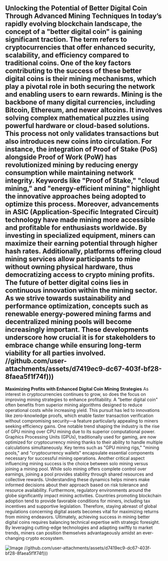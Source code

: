 **Unlocking the Potential of Better Digital Coin Through Advanced Mining Techniques**
In today’s rapidly evolving blockchain landscape, the concept of a "better digital coin" is gaining significant traction. The term refers to cryptocurrencies that offer enhanced security, scalability, and efficiency compared to traditional coins. One of the key factors contributing to the success of these better digital coins is their mining mechanisms, which play a pivotal role in both securing the network and enabling users to earn rewards.
Mining is the backbone of many digital currencies, including Bitcoin, Ethereum, and newer altcoins. It involves solving complex mathematical puzzles using powerful hardware or cloud-based solutions. This process not only validates transactions but also introduces new coins into circulation. For instance, the integration of Proof of Stake (PoS) alongside Proof of Work (PoW) has revolutionized mining by reducing energy consumption while maintaining network integrity. Keywords like "Proof of Stake," "cloud mining," and "energy-efficient mining" highlight the innovative approaches being adopted to optimize this process.
Moreover, advancements in ASIC (Application-Specific Integrated Circuit) technology have made mining more accessible and profitable for enthusiasts worldwide. By investing in specialized equipment, miners can maximize their earning potential through higher hash rates. Additionally, platforms offering cloud mining services allow participants to mine without owning physical hardware, thus democratizing access to crypto mining profits.
The future of better digital coins lies in continuous innovation within the mining sector. As we strive towards sustainability and performance optimization, concepts such as renewable energy-powered mining farms and decentralized mining pools will become increasingly important. These developments underscore how crucial it is for stakeholders to embrace change while ensuring long-term viability for all parties involved. 
 //github.com/user-attachments/assets/d7419ec9-dc67-403f-bf28-8faea5f1f74f)))
---
**Maximizing Profits with Enhanced Digital Coin Mining Strategies**
As interest in cryptocurrencies continues to grow, so does the focus on improving mining strategies to enhance profitability. A "better digital coin" often benefits from superior mining algorithms designed to reduce operational costs while increasing yield. This pursuit has led to innovations like zero-knowledge proofs, which enable faster transaction verification without compromising security—a feature particularly appealing to miners seeking efficiency gains.
One notable trend shaping the industry is the rise of GPU mining over CPU mining due to its superior computational power. Graphics Processing Units (GPUs), traditionally used for gaming, are now optimized for cryptocurrency mining thanks to their ability to handle multiple calculations simultaneously. Key terms such as "GPU mining rigs," "mining pools," and "cryptocurrency wallets" encapsulate essential components necessary for successful mining operations.
Another critical aspect influencing mining success is the choice between solo mining versus joining a mining pool. While solo mining offers complete control over earnings, joining a pool provides stability through shared resources and collective rewards. Understanding these dynamics helps miners make informed decisions about their approach based on risk tolerance and resource availability.
Furthermore, regulatory environments around the globe significantly impact mining activities. Countries promoting blockchain adoption tend to provide favorable conditions for miners, including tax incentives and supportive legislation. Therefore, staying abreast of global regulations concerning digital assets becomes vital for maximizing returns from mining endeavors.
Ultimately, achieving success in mining better digital coins requires balancing technical expertise with strategic foresight. By leveraging cutting-edge technologies and adapting swiftly to market trends, miners can position themselves advantageously amidst an ever-changing crypto ecosystem. 

![Image](https://github.com/user-attachments/assets/d7419ec9-dc67-403f-bf28-8faea5f1f74f)
 //github.com/user-attachments/assets/d7419ec9-dc67-403f-bf28-8faea5f1f74f)))
